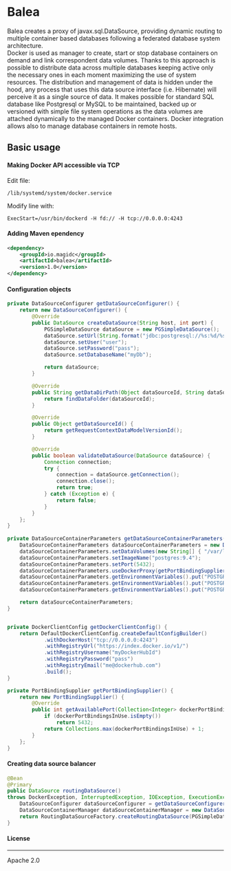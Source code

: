 # Balea


Balea creates a proxy of javax.sql.DataSource, providing dynamic routing to multiple container based databases following a federated database system architecture.  
Docker is used as manager to create, start or stop database containers on demand and link correspondent data volumes. Thanks to this approach is possible to distribute data across multiple databases keeping active only the necessary ones in each moment maximizing the use of system resources. The distribution and management of data is hidden under the hood, any process that uses this data source interface (i.e. Hibernate) will perceive it as a single source of data.
It makes possible for standard SQL database like Postgresql or MySQL to be maintained, backed up or versioned with simple file system operations as the data volumes are attached dynamically to the managed Docker containers.
Docker integration allows also to manage database containers in remote hosts.

## Basic usage

#### Making Docker API accessible via TCP
Edit file:

```
/lib/systemd/system/docker.service 
```
Modify line with:

```
ExecStart=/usr/bin/dockerd -H fd:// -H tcp://0.0.0.0:4243
```
#### Adding Maven ependency
```xml
<dependency>
	<groupId>io.magidc</groupId>
	<artifactId>balea</artifactId>
	<version>1.0</version>
</dependency>
```

#### Configuration objects

```java
private DataSourceConfigurer getDataSourceConfigurer() {
	return new DataSourceConfigurer() {
		@Override
		public DataSource createDataSource(String host, int port) {
			PGSimpleDataSource dataSource = new PGSimpleDataSource();
			dataSource.setUrl(String.format("jdbc:postgresql://%s:%d/%s", host, port, POSTGRES_DB));
			dataSource.setUser("user");
			dataSource.setPassword("pass");
			dataSource.setDatabaseName("myDb");

			return dataSource;
		}

		@Override
		public String getDataDirPath(Object dataSourceId, String dataSourceContainerDataDirPath) {
			return findDataFolder(dataSourceId);
		}

		@Override
		public Object getDataSourceId() {
			return getRequestContextDataModelVersionId();
		}

		@Override
		public boolean validateDataSource(DataSource dataSource) {
			Connection connection;
			try {
				connection = dataSource.getConnection();
				connection.close();
				return true;
			} catch (Exception e) {
				return false;
			}
		}
	};
}	
	
private DataSourceContainerParameters getDataSourceContainerParameters() {
	DataSourceContainerParameters dataSourceContainerParameters = new DataSourceContainerParameters();
	dataSourceContainerParameters.setDataVolumes(new String[] { "/var/lib/postgresql/data" });
	dataSourceContainerParameters.setImageName("postgres:9.4");
	dataSourceContainerParameters.setPort(5432);
	dataSourceContainerParameters.useDockerProxy(getPortBindingSupplier());
	dataSourceContainerParameters.getEnvironmentVariables().put("POSTGRES_USER", POSTGRES_USER);
	dataSourceContainerParameters.getEnvironmentVariables().put("POSTGRES_PASSWORD", POSTGRES_PASSWORD);
	dataSourceContainerParameters.getEnvironmentVariables().put("POSTGRES_DB", POSTGRES_DB);

	return dataSourceContainerParameters;
}


private DockerClientConfig getDockerClientConfig() {
	return DefaultDockerClientConfig.createDefaultConfigBuilder()
			.withDockerHost("tcp://0.0.0.0:4243")
			.withRegistryUrl("https://index.docker.io/v1/")
			.withRegistryUsername("myDockerHubId")
			.withRegistryPassword("pass")
			.withRegistryEmail("me@dockerhub.com")
			.build();
}

private PortBindingSupplier getPortBindingSupplier() {
	return new PortBindingSupplier() {
		@Override
		public int getAvailablePort(Collection<Integer> dockerPortBindingsInUse) {
			if (dockerPortBindingsInUse.isEmpty())
				return 5432;
			return Collections.max(dockerPortBindingsInUse) + 1;
		}
	};
}

```
#### Creating data source balancer
```java
@Bean
@Primary
public DataSource routingDataSource() 
throws DockerException, InterruptedException, IOException, ExecutionException, 	InstantiationException, IllegalAccessException {
	DataSourceConfigurer dataSourceConfigurer = getDataSourceConfigurer();
	DataSourceContainerManager dataSourceContainerManager = new DataSourceContainerManager(getDataSourceContainerParameters(), dataSourceConfigurer, getDockerClientConfig());
	return RoutingDataSourceFactory.createRoutingDataSource(PGSimpleDataSource.class, 1L, dataSourceContainerManager, dataSourceConfigurer, 60000L);
}

```
#### License
----

Apache 2.0

